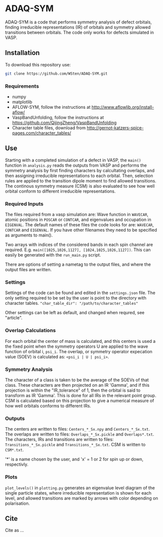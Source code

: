 # ADAQ-SYM
ADAQ-SYM is a code that performs symmetry analysis of defect orbitals, 
finding irreducible representations (IR) of orbitals and symmetry allowed transitions between orbitals.
The code only works for defects simulated in VASP. 

## Installation 

To download this repository use:
```bash
git clone https://github.com/WSten/ADAQ-SYM.git
```

### Requirements 

* numpy
* matplotlib
* AFLOW-SYM, follow the instructions at http://www.aflowlib.org/install-aflow/
* VaspBandUnfolding, follow the instructions at https://github.com/QijingZheng/VaspBandUnfolding
* Character table files, download from http://gernot-katzers-spice-pages.com/character_tables/

## Use

Starting with a completed simulation of a defect in VASP, the ```main()``` function in ```analysis.py``` reads the outputs from VASP and performs the symmetry analysis by first finding characters by calcultating overlaps, and then assigning irreducible representations to each orbital. Then, selection rules are applied to the transition dipole moment to find allowed transitions.
The continous symmetry measure (CSM) is also evaluated to see how well orbital conform to different irreducible representations.

### Required Inputs
The files required from a vasp simulation are: 
Wave function in ```WAVECAR```, atomic positions in ```POSCAR``` or ```CONTCAR```, and eigenvalues and occupation in ```EIGENVAL```.
The default names of these files the code looks for are: ```WAVECAR```, ```CONTCAR``` and ```EIGENVAL```. If you have other filenames they need to be specified as arguments to main().

Two arrays with indices of the considered bands in each spin channel are required.
E.g. ```main([1025,1026,1127], [1024,1025,1026,1127])```. This can easily be generated with the ```run_main.py``` script.

There are options of setting a nametag to the output files, and where the output files are written.

### Settings
Settings of the code can be found and edited in the ```settings.json``` file.
The only setting required to be set by the user is point to the directory with character tables.
```"char_table_dir": "/path/to/character_tables"```

Other settings can be left as default, and changed when requred, see "article".

### Overlap Calculations
For each orbital the center of mass is calculated, and this centers is used a the fixed point when the symmetry operators U are applied to the wave function  of orbital i, ```psi_i```. The overlap, or symmetry operator expecation value (SOEV) is calculated as:
```<psi_i | U | psi_i>```.


### Symmetry Analysis
The character of a class is taken to be the average of the SOEVs of that class.
These characters are then projected on an IR 'Gamma', and if this projection is within the "IR_tolerance" of 1, then the orbital is said to transform as IR 'Gamma'.
This is done for all IRs in the relevant point group.
CSM is calculated based on this projection to give a numerical measure of how well orbitals conforms to different IRs.

### Outputs
The centers are written to files: ```Centers_*_Sx.npy``` and ```Centers_*_Sx.txt```.
The overlaps are written to files: ```Overlaps_*_Sx.pickle``` and ```Overlaps*.txt```.
The characters, IRs and transitions are written to files: ```Transitions_*_Sx.pickle``` and ```Transitions_*_Sx.txt```.
CSM is written to ```CSM*.txt```.

'*' is a name chosen by the user, and 'x' = 1 or 2 for spin up or down, respectivly.

### Plots
```plot_levels()``` in ```plotting.py``` generates an eigenvalue level diagram of the single particle states, 
where irreducible representation is shown for each level, and allowed transitions
are marked by arrows with color depending on polarisation.

## Cite
Cite as ...



